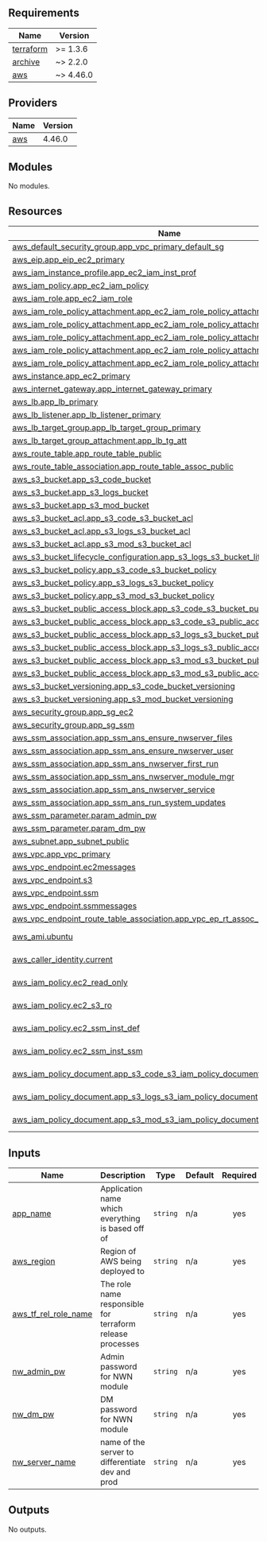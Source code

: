 <!-- BEGINNING OF PRE-COMMIT-TERRAFORM DOCS HOOK -->
## Requirements

| Name | Version |
|------|---------|
| <a name="requirement_terraform"></a> [terraform](#requirement\_terraform) | >= 1.3.6 |
| <a name="requirement_archive"></a> [archive](#requirement\_archive) | ~> 2.2.0 |
| <a name="requirement_aws"></a> [aws](#requirement\_aws) | ~> 4.46.0 |

## Providers

| Name | Version |
|------|---------|
| <a name="provider_aws"></a> [aws](#provider\_aws) | 4.46.0 |

## Modules

No modules.

## Resources

| Name | Type |
|------|------|
| [aws_default_security_group.app_vpc_primary_default_sg](https://registry.terraform.io/providers/hashicorp/aws/latest/docs/resources/default_security_group) | resource |
| [aws_eip.app_eip_ec2_primary](https://registry.terraform.io/providers/hashicorp/aws/latest/docs/resources/eip) | resource |
| [aws_iam_instance_profile.app_ec2_iam_inst_prof](https://registry.terraform.io/providers/hashicorp/aws/latest/docs/resources/iam_instance_profile) | resource |
| [aws_iam_policy.app_ec2_iam_policy](https://registry.terraform.io/providers/hashicorp/aws/latest/docs/resources/iam_policy) | resource |
| [aws_iam_role.app_ec2_iam_role](https://registry.terraform.io/providers/hashicorp/aws/latest/docs/resources/iam_role) | resource |
| [aws_iam_role_policy_attachment.app_ec2_iam_role_policy_attachment](https://registry.terraform.io/providers/hashicorp/aws/latest/docs/resources/iam_role_policy_attachment) | resource |
| [aws_iam_role_policy_attachment.app_ec2_iam_role_policy_attachment_ro](https://registry.terraform.io/providers/hashicorp/aws/latest/docs/resources/iam_role_policy_attachment) | resource |
| [aws_iam_role_policy_attachment.app_ec2_iam_role_policy_attachment_s3_ro](https://registry.terraform.io/providers/hashicorp/aws/latest/docs/resources/iam_role_policy_attachment) | resource |
| [aws_iam_role_policy_attachment.app_ec2_iam_role_policy_attachment_ssm](https://registry.terraform.io/providers/hashicorp/aws/latest/docs/resources/iam_role_policy_attachment) | resource |
| [aws_iam_role_policy_attachment.app_ec2_iam_role_policy_attachment_ssm_def](https://registry.terraform.io/providers/hashicorp/aws/latest/docs/resources/iam_role_policy_attachment) | resource |
| [aws_instance.app_ec2_primary](https://registry.terraform.io/providers/hashicorp/aws/latest/docs/resources/instance) | resource |
| [aws_internet_gateway.app_internet_gateway_primary](https://registry.terraform.io/providers/hashicorp/aws/latest/docs/resources/internet_gateway) | resource |
| [aws_lb.app_lb_primary](https://registry.terraform.io/providers/hashicorp/aws/latest/docs/resources/lb) | resource |
| [aws_lb_listener.app_lb_listener_primary](https://registry.terraform.io/providers/hashicorp/aws/latest/docs/resources/lb_listener) | resource |
| [aws_lb_target_group.app_lb_target_group_primary](https://registry.terraform.io/providers/hashicorp/aws/latest/docs/resources/lb_target_group) | resource |
| [aws_lb_target_group_attachment.app_lb_tg_att](https://registry.terraform.io/providers/hashicorp/aws/latest/docs/resources/lb_target_group_attachment) | resource |
| [aws_route_table.app_route_table_public](https://registry.terraform.io/providers/hashicorp/aws/latest/docs/resources/route_table) | resource |
| [aws_route_table_association.app_route_table_assoc_public](https://registry.terraform.io/providers/hashicorp/aws/latest/docs/resources/route_table_association) | resource |
| [aws_s3_bucket.app_s3_code_bucket](https://registry.terraform.io/providers/hashicorp/aws/latest/docs/resources/s3_bucket) | resource |
| [aws_s3_bucket.app_s3_logs_bucket](https://registry.terraform.io/providers/hashicorp/aws/latest/docs/resources/s3_bucket) | resource |
| [aws_s3_bucket.app_s3_mod_bucket](https://registry.terraform.io/providers/hashicorp/aws/latest/docs/resources/s3_bucket) | resource |
| [aws_s3_bucket_acl.app_s3_code_s3_bucket_acl](https://registry.terraform.io/providers/hashicorp/aws/latest/docs/resources/s3_bucket_acl) | resource |
| [aws_s3_bucket_acl.app_s3_logs_s3_bucket_acl](https://registry.terraform.io/providers/hashicorp/aws/latest/docs/resources/s3_bucket_acl) | resource |
| [aws_s3_bucket_acl.app_s3_mod_s3_bucket_acl](https://registry.terraform.io/providers/hashicorp/aws/latest/docs/resources/s3_bucket_acl) | resource |
| [aws_s3_bucket_lifecycle_configuration.app_s3_logs_s3_bucket_lifecycle_config](https://registry.terraform.io/providers/hashicorp/aws/latest/docs/resources/s3_bucket_lifecycle_configuration) | resource |
| [aws_s3_bucket_policy.app_s3_code_s3_bucket_policy](https://registry.terraform.io/providers/hashicorp/aws/latest/docs/resources/s3_bucket_policy) | resource |
| [aws_s3_bucket_policy.app_s3_logs_s3_bucket_policy](https://registry.terraform.io/providers/hashicorp/aws/latest/docs/resources/s3_bucket_policy) | resource |
| [aws_s3_bucket_policy.app_s3_mod_s3_bucket_policy](https://registry.terraform.io/providers/hashicorp/aws/latest/docs/resources/s3_bucket_policy) | resource |
| [aws_s3_bucket_public_access_block.app_s3_code_s3_bucket_public_access_block](https://registry.terraform.io/providers/hashicorp/aws/latest/docs/resources/s3_bucket_public_access_block) | resource |
| [aws_s3_bucket_public_access_block.app_s3_code_s3_public_access_block](https://registry.terraform.io/providers/hashicorp/aws/latest/docs/resources/s3_bucket_public_access_block) | resource |
| [aws_s3_bucket_public_access_block.app_s3_logs_s3_bucket_public_access_block](https://registry.terraform.io/providers/hashicorp/aws/latest/docs/resources/s3_bucket_public_access_block) | resource |
| [aws_s3_bucket_public_access_block.app_s3_logs_s3_public_access_block](https://registry.terraform.io/providers/hashicorp/aws/latest/docs/resources/s3_bucket_public_access_block) | resource |
| [aws_s3_bucket_public_access_block.app_s3_mod_s3_bucket_public_access_block](https://registry.terraform.io/providers/hashicorp/aws/latest/docs/resources/s3_bucket_public_access_block) | resource |
| [aws_s3_bucket_public_access_block.app_s3_mod_s3_public_access_block](https://registry.terraform.io/providers/hashicorp/aws/latest/docs/resources/s3_bucket_public_access_block) | resource |
| [aws_s3_bucket_versioning.app_s3_code_bucket_versioning](https://registry.terraform.io/providers/hashicorp/aws/latest/docs/resources/s3_bucket_versioning) | resource |
| [aws_s3_bucket_versioning.app_s3_mod_bucket_versioning](https://registry.terraform.io/providers/hashicorp/aws/latest/docs/resources/s3_bucket_versioning) | resource |
| [aws_security_group.app_sg_ec2](https://registry.terraform.io/providers/hashicorp/aws/latest/docs/resources/security_group) | resource |
| [aws_security_group.app_sg_ssm](https://registry.terraform.io/providers/hashicorp/aws/latest/docs/resources/security_group) | resource |
| [aws_ssm_association.app_ssm_ans_ensure_nwserver_files](https://registry.terraform.io/providers/hashicorp/aws/latest/docs/resources/ssm_association) | resource |
| [aws_ssm_association.app_ssm_ans_ensure_nwserver_user](https://registry.terraform.io/providers/hashicorp/aws/latest/docs/resources/ssm_association) | resource |
| [aws_ssm_association.app_ssm_ans_nwserver_first_run](https://registry.terraform.io/providers/hashicorp/aws/latest/docs/resources/ssm_association) | resource |
| [aws_ssm_association.app_ssm_ans_nwserver_module_mgr](https://registry.terraform.io/providers/hashicorp/aws/latest/docs/resources/ssm_association) | resource |
| [aws_ssm_association.app_ssm_ans_nwserver_service](https://registry.terraform.io/providers/hashicorp/aws/latest/docs/resources/ssm_association) | resource |
| [aws_ssm_association.app_ssm_ans_run_system_updates](https://registry.terraform.io/providers/hashicorp/aws/latest/docs/resources/ssm_association) | resource |
| [aws_ssm_parameter.param_admin_pw](https://registry.terraform.io/providers/hashicorp/aws/latest/docs/resources/ssm_parameter) | resource |
| [aws_ssm_parameter.param_dm_pw](https://registry.terraform.io/providers/hashicorp/aws/latest/docs/resources/ssm_parameter) | resource |
| [aws_subnet.app_subnet_public](https://registry.terraform.io/providers/hashicorp/aws/latest/docs/resources/subnet) | resource |
| [aws_vpc.app_vpc_primary](https://registry.terraform.io/providers/hashicorp/aws/latest/docs/resources/vpc) | resource |
| [aws_vpc_endpoint.ec2messages](https://registry.terraform.io/providers/hashicorp/aws/latest/docs/resources/vpc_endpoint) | resource |
| [aws_vpc_endpoint.s3](https://registry.terraform.io/providers/hashicorp/aws/latest/docs/resources/vpc_endpoint) | resource |
| [aws_vpc_endpoint.ssm](https://registry.terraform.io/providers/hashicorp/aws/latest/docs/resources/vpc_endpoint) | resource |
| [aws_vpc_endpoint.ssmmessages](https://registry.terraform.io/providers/hashicorp/aws/latest/docs/resources/vpc_endpoint) | resource |
| [aws_vpc_endpoint_route_table_association.app_vpc_ep_rt_assoc_s3](https://registry.terraform.io/providers/hashicorp/aws/latest/docs/resources/vpc_endpoint_route_table_association) | resource |
| [aws_ami.ubuntu](https://registry.terraform.io/providers/hashicorp/aws/latest/docs/data-sources/ami) | data source |
| [aws_caller_identity.current](https://registry.terraform.io/providers/hashicorp/aws/latest/docs/data-sources/caller_identity) | data source |
| [aws_iam_policy.ec2_read_only](https://registry.terraform.io/providers/hashicorp/aws/latest/docs/data-sources/iam_policy) | data source |
| [aws_iam_policy.ec2_s3_ro](https://registry.terraform.io/providers/hashicorp/aws/latest/docs/data-sources/iam_policy) | data source |
| [aws_iam_policy.ec2_ssm_inst_def](https://registry.terraform.io/providers/hashicorp/aws/latest/docs/data-sources/iam_policy) | data source |
| [aws_iam_policy.ec2_ssm_inst_ssm](https://registry.terraform.io/providers/hashicorp/aws/latest/docs/data-sources/iam_policy) | data source |
| [aws_iam_policy_document.app_s3_code_s3_iam_policy_document](https://registry.terraform.io/providers/hashicorp/aws/latest/docs/data-sources/iam_policy_document) | data source |
| [aws_iam_policy_document.app_s3_logs_s3_iam_policy_document](https://registry.terraform.io/providers/hashicorp/aws/latest/docs/data-sources/iam_policy_document) | data source |
| [aws_iam_policy_document.app_s3_mod_s3_iam_policy_document](https://registry.terraform.io/providers/hashicorp/aws/latest/docs/data-sources/iam_policy_document) | data source |

## Inputs

| Name | Description | Type | Default | Required |
|------|-------------|------|---------|:--------:|
| <a name="input_app_name"></a> [app\_name](#input\_app\_name) | Application name which everything is based off of | `string` | n/a | yes |
| <a name="input_aws_region"></a> [aws\_region](#input\_aws\_region) | Region of AWS being deployed to | `string` | n/a | yes |
| <a name="input_aws_tf_rel_role_name"></a> [aws\_tf\_rel\_role\_name](#input\_aws\_tf\_rel\_role\_name) | The role name responsible for terraform release processes | `string` | n/a | yes |
| <a name="input_nw_admin_pw"></a> [nw\_admin\_pw](#input\_nw\_admin\_pw) | Admin password for NWN module | `string` | n/a | yes |
| <a name="input_nw_dm_pw"></a> [nw\_dm\_pw](#input\_nw\_dm\_pw) | DM password for NWN module | `string` | n/a | yes |
| <a name="input_nw_server_name"></a> [nw\_server\_name](#input\_nw\_server\_name) | name of the server to differentiate dev and prod | `string` | n/a | yes |

## Outputs

No outputs.
<!-- END OF PRE-COMMIT-TERRAFORM DOCS HOOK -->
